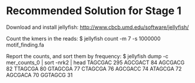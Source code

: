 Recommended Solution for Stage 1
================================

Download and install jellyfish: http://www.cbcb.umd.edu/software/jellyfish/

Count the kmers in the reads:
    $ jellyfish count -m 7 -s 1000000 motif_finding.fa

Report the counts, and sort them by frequency:
    $ jellyfish dump -c mer_counts_0  | sort -nrk2 | head
    TAGCGAC 295
    AGCGACT 84
    AGCGACG 82
    TTAGCGA 80
    GTAGCGA 77
    CTAGCGA 76
    AGCGACC 74
    ATAGCGA 72
    AGCGACA 70
    GGTAGCG 31

